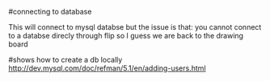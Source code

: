 #connecting to database 

This will connect to mysql databse but the issue is that: 
you cannot connect to a databse direcly through flip so I guess we are back to the drawing board 



#shows how to create a db locally
http://dev.mysql.com/doc/refman/5.1/en/adding-users.html


